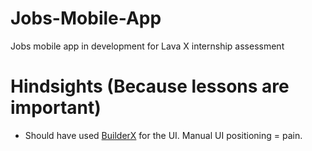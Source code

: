 # Jobs-Mobile-App
Jobs mobile app in development for Lava X internship assessment

# Hindsights (Because lessons are important)
- Should have used [BuilderX](https://builderx.io/) for the UI. Manual UI positioning = pain.
